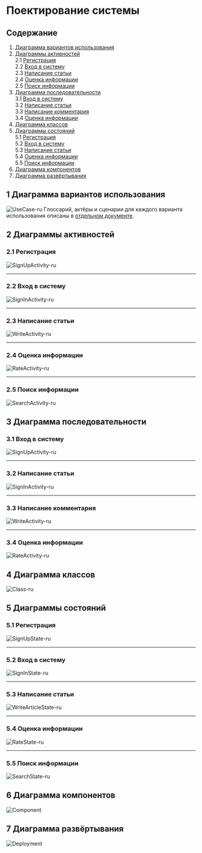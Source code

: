 # Поектирование системы

## Содержание
  1. [Диаграмма вариантов использования](#1) <br>
  2. [Диаграммы активностей](#2) <br>
     2.1 [Регистрация](#2.1) <br>
     2.2 [Вход в систему](#2.2) <br>
     2.3 [Написание статьи](#2.3) <br>
     2.4 [Оценка информации](#2.4) <br>
     2.5 [Поиск информации](#2.5) <br>
  3. [Диаграмма последовательности](#3) <br>
     3.1 [Вход в систему](#3.1) <br>
     3.2 [Написание статьи](#3.2) <br>
     3.3 [Написание комментария](#3.3) <br>
     3.4 [Оценка информации](#3.4) <br>
  4. [Диаграмма классов](#4) <br>
  5. [Диаграммы состояний](#5) <br>
     5.1 [Регистрация](#5.1) <br>
     5.2 [Вход в систему](#5.2) <br>
     5.3 [Написание статьи](#5.3) <br>
     5.4 [Оценка информации](#5.4) <br>
     5.5 [Поиск информации](#5.5) <br>
  6. [Диаграмма компонентов](#6) <br>
  7. [Диаграмма развёртывания](#7) <br>

## 1 Диаграмма вариантов использования<a name="1"></a>
![UseCase-ru](UseCase/UseCase-ru.png)
Глоссарий, актёры и сценарии для каждого варианта использования описаны в [отдельном документе](UseCase/UseCase-ru.md).

## 2 Диаграммы активностей<a name="2"></a>
### 2.1 Регистрация <a name="2.1"></a>
![SignUpActivity-ru](Activity/SignUpActivity-ru.png)

---

### 2.2 Вход в систему<a name="2.2"></a>
![SignInActivity-ru](Activity/SignInActivity-ru.png)

---

### 2.3 Написание статьи<a name="2.3"></a>
![WriteActivity-ru](Activity/WriteActivity-ru.png)

---

### 2.4 Оценка информации<a name="2.4"></a>
![RateActivity-ru](Activity/RateActivity-ru.png)

---

### 2.5 Поиск информации<a name="2.5"></a>
![SearchActivity-ru](Activity/SearchActivity-ru.png)

## 3 Диаграмма последовательности<a name="3"></a>
### 3.1 Вход в систему <a name="3.1"></a>
![SignUpActivity-ru](Sequence/SignInSequence-ru.png)

---

### 3.2 Написание статьи<a name="3.2"></a>
![SignInActivity-ru](Sequence/ArticleSequence-ru.png)

---

### 3.3 Написание комментария<a name="3.3"></a>
![WriteActivity-ru](Sequence/CommentSequence-ru.png)

---

### 3.4 Оценка информации<a name="3.4"></a>
![RateActivity-ru](Sequence/LikeSequence-ru.png)

## 4 Диаграмма классов<a name="4"></a>
![Class-ru](Class/Class.PNG)

## 5 Диаграммы состояний<a name="5"></a>
### 5.1 Регистрация <a name="5.1"></a>
![SignUpState-ru](State/SignUpState-ru.png)

---

### 5.2 Вход в систему<a name="5.2"></a>
![SignInState-ru](State/SignInState-ru.png)

---

### 5.3 Написание статьи<a name="5.3"></a>
![WriteArticleState-ru](State/WriteArticleState-ru.png)

---

### 5.4 Оценка информации<a name="5.4"></a>
![RateState-ru](State/RateState-ru.png)

---

### 5.5 Поиск информации<a name="5.5"></a>
![SearchState-ru](State/SearchState-ru.png)

## 6 Диаграмма компонентов<a name="6"></a>
![Component](Component/Component.png)

## 7 Диаграмма развёртывания<a name="7"></a>
![Deployment](Deployment/Deployment.png)
